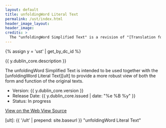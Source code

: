 ```yaml
---
layout: default
title: unfoldingWord Literal Text
permalink: /ust/index.html
header_image_layout:
header_image:
credits: >
  The "unfoldingWord Simplified Text" is a revision of "[Translation for Translators](https://git.door43.org/Door43/T4T)" (by Ellis W. Deibler Jr. made available under a [Creative Commons Attribution-ShareAlike 4.0 International](http://creativecommons.org/licenses/by-sa/4.0) license), designed by unfoldingWord and revised by the [Door43 World Missions Community](https://door43.org/). It is made available under a [Creative Commons Attribution-ShareAlike 4.0 International](https://creativecommons.org/licenses/by-sa/4.0/) license.
---
```


{% assign y = 'ust' | get_by_dc_id %}
<p>{{ y.dublin_core.description }}</p>
<p>The unfoldingWord Simplified Text is intended to be used together with the [unfoldingWord Literal Text][ult] to provide a more robust view of both the form and function of the original texts.</p>

<ul>
 <li>Version: {{ y.dublin_core.version }}</li>
 <li>Release Date: {{ y.dublin_core.issued | date: "%e %B %y" }}</li>
 <li>Status: In progress</li>
</ul>

<div class="text-center">
 <p>
  <a class="btn btn-dark btn-sm" href="https://door43.org/u/Door43-Catalog/en_ust/ade6251820/" title="{{ y.dublin_core.identifier | upcase }} Version {{ y.dublin_core.version }} Web">
   <i class="fa fa-globe"></i> View on the Web
  </a>
  <a class="btn btn-dark btn-sm" href="{{ y.dublin_core.url }}" title="{{ y.dublin_core.identifier | upcase }} Version {{ y.dublin_core.version }} Source">
   <i class="fa fa-archive"></i> View Source
  </a>
</p>
</div>

[ult]: {{ '/ult' | prepend: site.baseurl }} "unfoldingWord Literal Text"
